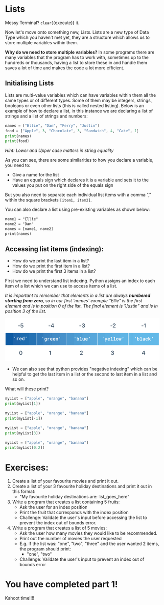 # Lists
Messy Terminal? `clear`{{execute}} it.


Now let's move onto something new, Lists. Lists are a new type of Data Type which you haven't met yet, they are a structure which allows us to store multiple variables within them.

**Why do we need to store multiple variables?** In some programs there are many variables that the program has to work with, sometimes up to the hundreds or thousands, having a list to store these in and handle them saves a lot of time and makes the code a lot more efficient.



## Initialising Lists

Lists are multi-value variables which can have variables within them all the same types or of different types. Some of them may be integers, strings, booleans or even other lists (this is called nested listing). Below is an example of how to declare a list, in this instance we are declaring a list of strings and a list of strings and numbers:


```python
names = ["Ellie", "Dan", "Perry", "Justin"]
food = ["Apple", 3, "Chocolate", 3, "Sandwich", 4, "Cake", 1]
print(names)
print(food)
```

*Hint: Lower and Upper case matters in string equality*


As you can see, there are some similarities to how you declare a variable, you need to:
- Give a name for the list
- Have an equals sign which declares it is a variable and sets it to the values you put on the right side of the equals sign

But you also need to separate each individual list items with a comma "," within the square brackets `[item1, item2]`.

You can also declare a list using pre-existing variables as shown below:

```
name1 = "Ellie"
name2 = "Dan"
names = [name1, name2]
print(names)
```

## Accessing list items (indexing):
* How do we print the last item in a list?
* How do we print the first item in a list?
* How do we print the first 3 items in a list?

First we need to understand list indexing. Python assigns an index to each item of a list which we can use to access items of a list.  

*It is important to remember that elements in a list are always **numbered starting from zero**, so in our first 'names' example "Ellie" is the first element and is in position 0 of the list. The final element is "Justin" and is in position 3 of the list.*

![list indexing](assets/Python-Negative-List-Indexing.png)

* We can also see that python provides "negative indexing" which can be helpful to get the last item in a list or the second to last item in a list and so on.

What will these print?
```python
myList = ["apple", "orange", "banana"]
print(myList[1])
```

```python
myList = ["apple", "orange", "banana"]
print(myList[-1])
```

```python
myList = ["apple", "orange", "banana"]
print(myList[3])
```

```python
myList = ["apple", "orange", "banana"]
print(myList[0:2])
```

# Exercises:
1. Create a list of your favourite movies and print it out.
2. Create a list of your 3 favourite holiday destinations and print it out in this format:
   * "My favourite holiday destinations are: list_goes_here"
3. Write a program that creates a list containing 5 fruits:
   * Ask the user for an index position
   * Print the fruit that corresponds with the index position
   * Challenge: Validate the user's input before accessing the list to prevent the index out of bounds error.
4. Write a program that creates a list of 5 movies:
   * Ask the user how many movies they would like to be recommended.
   * Print out the number of movies the user requested
   * E.g. If the list was: "one", "two", "three" and the user wanted 2 items, the program should print:
     * "one", "two"
   * Challenge: Validate the user's input to prevent an index out of bounds error

# You have completed part 1!
Kahoot time!!!!